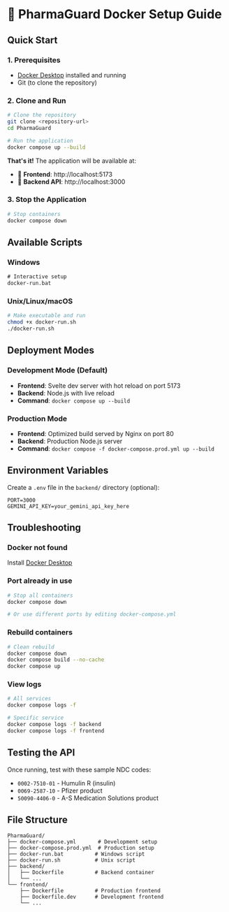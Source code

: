 # 🐳 PharmaGuard Docker Setup Guide

## Quick Start

### 1. Prerequisites
- [Docker Desktop](https://www.docker.com/products/docker-desktop/) installed and running
- Git (to clone the repository)

### 2. Clone and Run

```bash
# Clone the repository
git clone <repository-url>
cd PharmaGuard

# Run the application
docker compose up --build
```

**That's it!** The application will be available at:
- 🎨 **Frontend**: http://localhost:5173
- 🔧 **Backend API**: http://localhost:3000

### 3. Stop the Application

```bash
# Stop containers
docker compose down
```

## Available Scripts

### Windows
```cmd
# Interactive setup
docker-run.bat
```

### Unix/Linux/macOS
```bash
# Make executable and run
chmod +x docker-run.sh
./docker-run.sh
```

## Deployment Modes

### Development Mode (Default)
- **Frontend**: Svelte dev server with hot reload on port 5173
- **Backend**: Node.js with live reload
- **Command**: `docker compose up --build`

### Production Mode
- **Frontend**: Optimized build served by Nginx on port 80
- **Backend**: Production Node.js server
- **Command**: `docker compose -f docker-compose.prod.yml up --build`

## Environment Variables

Create a `.env` file in the `backend/` directory (optional):

```env
PORT=3000
GEMINI_API_KEY=your_gemini_api_key_here
```

## Troubleshooting

### Docker not found
Install [Docker Desktop](https://www.docker.com/products/docker-desktop/)

### Port already in use
```bash
# Stop all containers
docker compose down

# Or use different ports by editing docker-compose.yml
```

### Rebuild containers
```bash
# Clean rebuild
docker compose down
docker compose build --no-cache
docker compose up
```

### View logs
```bash
# All services
docker compose logs -f

# Specific service
docker compose logs -f backend
docker compose logs -f frontend
```

## Testing the API

Once running, test with these sample NDC codes:
- `0002-7510-01` - Humulin R (insulin)
- `0069-2587-10` - Pfizer product
- `50090-4406-0` - A-S Medication Solutions product

## File Structure

```
PharmaGuard/
├── docker-compose.yml       # Development setup
├── docker-compose.prod.yml  # Production setup
├── docker-run.bat          # Windows script
├── docker-run.sh           # Unix script
├── backend/
│   ├── Dockerfile          # Backend container
│   └── ...
└── frontend/
    ├── Dockerfile          # Production frontend
    ├── Dockerfile.dev      # Development frontend
    └── ...
``` 